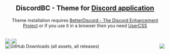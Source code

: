 <h2 align="Center">DiscordBC - Theme for <a href="https://discord.com/">Discord application</a></h2>
<p align="Center">Theme installation requires <a href="https://betterdiscord.app/">BetterDiscord - The Discord Enhancement Project</a> or if you use it in a browser then you need <a href="https://chromewebstore.google.com/detail/user-css/okpjlejfhacmgjkmknjhadmkdbcldfcb?hl=en&pli=1">UserCSS</a></p>
<br>
<img align="center" src="https://imgur.com/n9hgUzt.png"/>
<img align="center" src="https://imgur.com/5XdPJh4.png"/>
<div>
    <img align="left" alt="GitHub Downloads (all assets, all releases)" src="https://img.shields.io/github/downloads/beastcom74/DiscordBC/total?style=flat&labelColor=smoke&color=94be1a&cacheSeconds=300"/>
    <img align="right" src="https://img.shields.io/badge/Last version: v1.0-6b97d6"/>
</div>
